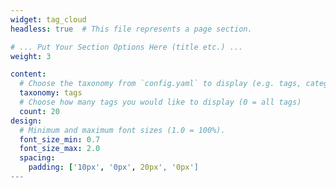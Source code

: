 ```yaml
---
widget: tag_cloud
headless: true  # This file represents a page section.

# ... Put Your Section Options Here (title etc.) ...
weight: 3

content:
  # Choose the taxonomy from `config.yaml` to display (e.g. tags, categories)
  taxonomy: tags
  # Choose how many tags you would like to display (0 = all tags)
  count: 20
design:
  # Minimum and maximum font sizes (1.0 = 100%).
  font_size_min: 0.7
  font_size_max: 2.0
  spacing:
    padding: ['10px', '0px', 20px', '0px']
---
```

